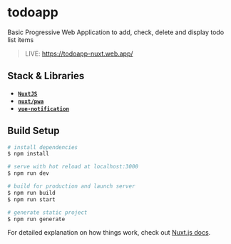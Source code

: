 # todoapp

Basic Progressive Web Application to add, check, delete and display todo list items
>LIVE: https://todoapp-nuxt.web.app/

## Stack & Libraries

  - [**``NuxtJS``**](https://nuxtjs.org/)
  - [**``nuxt/pwa``**](https://pwa.nuxtjs.org/)
  - [**``vue-notification``**](https://www.npmjs.com/package/vue-notification)

## Build Setup

```bash
# install dependencies
$ npm install

# serve with hot reload at localhost:3000
$ npm run dev

# build for production and launch server
$ npm run build
$ npm run start

# generate static project
$ npm run generate
```

For detailed explanation on how things work, check out [Nuxt.js docs](https://nuxtjs.org).
